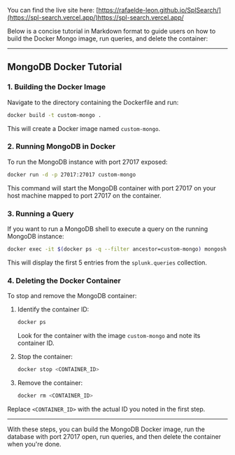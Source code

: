 You can find the live site here: [https://rafaelde-leon.github.io/SplSearch/](https://spl-search.vercel.app/)https://spl-search.vercel.app/

Below is a concise tutorial in Markdown format to guide users on how to build the Docker Mongo image, run queries, and delete the container:

---

## MongoDB Docker Tutorial

### 1. Building the Docker Image

Navigate to the directory containing the Dockerfile and run:

```bash
docker build -t custom-mongo .
```

This will create a Docker image named `custom-mongo`.

### 2. Running MongoDB in Docker

To run the MongoDB instance with port 27017 exposed:

```bash
docker run -d -p 27017:27017 custom-mongo
```

This command will start the MongoDB container with port 27017 on your host machine mapped to port 27017 on the container.

### 3. Running a Query

If you want to run a MongoDB shell to execute a query on the running MongoDB instance:

```bash
docker exec -it $(docker ps -q --filter ancestor=custom-mongo) mongosh --eval "db['splunk.queries'].find().limit(5).pretty();"
```

This will display the first 5 entries from the `splunk.queries` collection.

### 4. Deleting the Docker Container

To stop and remove the MongoDB container:

1. Identify the container ID:

    ```bash
    docker ps
    ```

   Look for the container with the image `custom-mongo` and note its container ID.

2. Stop the container:

    ```bash
    docker stop <CONTAINER_ID>
    ```

3. Remove the container:

    ```bash
    docker rm <CONTAINER_ID>
    ```

Replace `<CONTAINER_ID>` with the actual ID you noted in the first step.

---

With these steps, you can build the MongoDB Docker image, run the database with port 27017 open, run queries, and then delete the container when you're done.